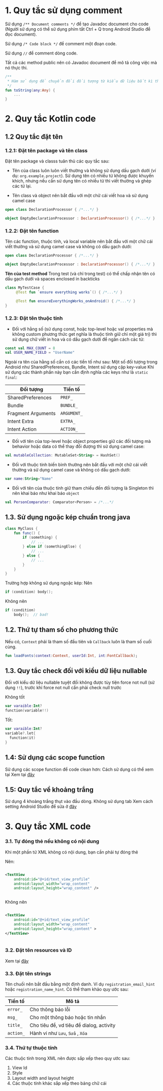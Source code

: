 # 1. Quy tắc sử dụng comment
Sử dụng `/** Document comments */` để tạo Javadoc document cho code (Người sử dụng có thể sử dụng phím tắt Ctrl + Q trong Android Studio để đọc document).

Sử dụng `/* Code block */` để comment một đoạn code.

Sử dụng `//` để comment dòng code.

Tất cả các method public nên có Javadoc document để mô tả công việc mà nó thực thi.
```Kotlin
/**
 * Hàm sử dụng để chuyển đổi đối tượng từ kiểu dữ liệu bất kì thành String
 */
fun toString(any:Any) {
    ...
}
```

# 2. Quy tắc Kotlin code
## 1.2 Quy tắc đặt tên
### 1.2.1: Đặt tên package và tên class
Đặt tên package và classs tuân thủ các quy tắc sau:
*  Tên của class luôn luôn viết thường và không sử dụng dấu gạch dưới (ví dụ: `org.example.project`). Sử dụng tên có nhiều từ không được khuyến khích, nhưng nếu cần sử dụng tên có nhiều từ thì viết thường và ghép các từ lại.

* Tên class và object nên bắt đầu với một chữ cái viết hoa và sử dụng camel case
``` kotlin
open class DeclarationProcessor { /*...*/ }

object EmptyDeclarationProcessor : DeclarationProcessor() { /*...*/ }
```

### 1.2.2: Đặt tên function

Tên các function, thuộc tính, và local variable nên bắt đầu với một chữ cái viết thường và sử dụng camel case và không có dấu gạch dưới:
```kotlin
open class DeclarationProcessor { /*...*/ }

object EmptyDeclarationProcessor : DeclarationProcessor() { /*...*/ }
```
**Tên của test method**
Trong test (và chỉ trong test) có thể chấp nhận tên có dấu gạch dưới và spaces enclosed in backticks
```Kotlin
class MyTestCase {
     @Test fun `ensure everything works`() { /*...*/ }
     
     @Test fun ensureEverythingWorks_onAndroid() { /*...*/ }
}
```
### 1.2.3: Đặt tên thuộc tính
- Đối với hằng số (sử dụng const, hoặc top-level hoặc val properties mà không custom phương thức get nghĩa là thuộc tính giữ chỉ một giá trị) thì sử dụng chữ viết in hoa và có dấu gạch dưới để ngăn cách các từ:

```kotlin
const val MAX_COUNT = 8
val USER_NAME_FIELD = "UserName"
```
Ngoài ra tên của hằng số cần có các tiền tố như sau:
Một số đối tượng trong Android như SharedPreferences, Bundle, Intent sử dụng cặp key-value
Khi sử dụng các thành phần này bạn cần định nghĩa các keys như là `static final`:

| Đối tượng            | Tiền tố |
| -----------------  | ----------------- |
| SharedPreferences  | `PREF_`             |
| Bundle             | `BUNDLE_`           | 
| Fragment Arguments | `ARGUMENT_`         |   
| Intent Extra       | `EXTRA_`            |
| Intent Action      | `ACTION_`           |

- Đối với tên của top-level hoặc object properties giữ các đối tượng mà behavior hoặc data có thể thay đổi đượng thì sử dụng camel case:
```Kotlin
val mutableCollection: MutableSet<String> = HashSet()
```

- Đối với thuộc tính biến bình thường nên bắt đầu với một chữ cái viết thường và sử dụng camel case và không có dấu gạch dưới:
```kotlin
var name:String="Name"
```

- Đối với tên của thuộc tính giữ tham chiếu đến đối tượng là Singleton thì nên khai báo như khai báo `object`

```Kotlin
val PersonComparator: Comparator<Person> = /*...*/
```
## 1.3. Sử dụng ngoặc kép chuẩn trong java
```kotlin
class MyClass {
    fun func() {
        if (something) {
            // ...
        } else if (somethingElse) {
            // ...
        } else {
            // ...
        }
    }
}
```

Trường hợp không sử dụng ngoặc kép:
Nên
```kotlin
if (condition) body();
```

Không nên
```kotlin
if (condition)
    body();  // bad!
```
## 1.2. Thứ tự tham số cho phương thức
Nếu có, `Context` phải là tham số đầu tiên và `Callback` luôn là tham số cuối cùng.

```kotlin
fun loadFonts(context:Context, userId:Int, int:FontCallback);
```

## 1.3. Quy tắc check đối với kiểu dữ liệu nullable
Đối với kiểu dữ liệu nullable tuyệt đối không được tùy tiện force not null (sử dụng `!!`), trước khỉ force not null cần phải check null trước

Không tốt 
```Kotlin
var varaible:Int?
function(variable!!)
```

Tốt:

```Kotlin
var varaible:Int?
variable?.let{
  function(it)
}
```

## 1.4: Sử dụng các scope function
Sử dụng các scope function để code clean hơn:
Cách sử dụng có thể xem tại Xem tại [đây](https://viblo.asia/p/kotlin-scope-function-let-apply-run-also-with-bWrZnNqwZxw)

## 1.5: Quy tắc về khoảng trắng
Sử dụng 4 khoảng trắng thụt vào đầu dòng. Không sử dụng tab
Xem cách setting Android Studio để sửa ở [đây](https://viblo.asia/p/kotlin-coding-conventions-se-khac-voi-mac-dinh-cua-intelij-idea-nhu-the-nao-ByEZkOJqZQ0)



# 3. Quy tắc XML code
### 3.1. Tự đóng thẻ nếu không có nội dung
Khi một phần tử XML không có nội dung, bạn cần phải tự đóng thẻ

Nên: 

```xml

<TextView
    android:id="@+id/text_view_profile"
    android:layout_width="wrap_content"
    android:layout_height="wrap_content" />
   
```

Không nên 

```xml

<TextView
    android:id="@+id/text_view_profile"
    android:layout_width="wrap_content"
    android:layout_height="wrap_content" >
</TextView>
   
```

### 3.2. Đặt tên resources và ID
Xem tại [đây](https://github.com/hoangth1/Androi_Kotlin_Convention/tree/master/general)

### 3.3. Đặt tên strings
Tên chuối nên bắt đầu bằng một định danh. Ví dụ `registration_email_hint` hoặc `registration_name_hint`. 
Có thể tham khảo quy ước sau:

| Tiền tố             | Mô tả                           |
| -----------------  | --------------------------------------|
| `error_`             | Cho thông báo lỗi                   |
| `msg_`               | Cho một thông báo hoặc tin nhắn         |       
| `title_`             | Cho tiêu đề, vd tiêu đề dialog, activity         | 
| `action_`            | Hành vi như `Lưu`, `Sửa` , `Xóa`  |

### 3.4. Thứ tự thuộc tính
Các thuộc tính trong XML nên được sắp xếp theo quy ước sau:
1. View Id
2. Style
3. Layout width and layout height
4. Các thuộc tính khác sắp xếp theo bảng chữ cái

 
